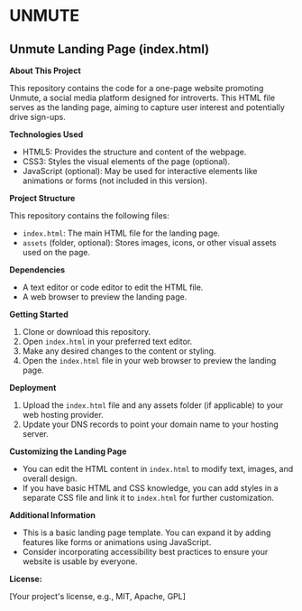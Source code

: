 # UNMUTE
## Unmute Landing Page (index.html)

**About This Project**

This repository contains the code for a one-page website promoting Unmute, a social media platform designed for introverts. This HTML file serves as the landing page, aiming to capture user interest and potentially drive sign-ups.

**Technologies Used**

* HTML5: Provides the structure and content of the webpage.
* CSS3: Styles the visual elements of the page (optional).
* JavaScript (optional): May be used for interactive elements like animations or forms (not included in this version).

**Project Structure**

This repository contains the following files:

* `index.html`: The main HTML file for the landing page.
* `assets` (folder, optional): Stores images, icons, or other visual assets used on the page.

**Dependencies**

* A text editor or code editor to edit the HTML file.
* A web browser to preview the landing page.

**Getting Started**

1. Clone or download this repository.
2. Open `index.html` in your preferred text editor.
3. Make any desired changes to the content or styling.
4. Open the `index.html` file in your web browser to preview the landing page.

**Deployment**

1. Upload the `index.html` file and any assets folder (if applicable) to your web hosting provider.
2. Update your DNS records to point your domain name to your hosting server.

**Customizing the Landing Page**

* You can edit the HTML content in `index.html` to modify text, images, and overall design.
* If you have basic HTML and CSS knowledge, you can add styles in a separate CSS file and link it to `index.html` for further customization.

**Additional Information**

* This is a basic landing page template. You can expand it by adding features like forms or animations using JavaScript.
* Consider incorporating accessibility best practices to ensure your website is usable by everyone.

**License:**

[Your project's license, e.g., MIT, Apache, GPL]
